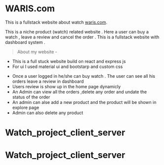 # WARIS.com

This is a fullstack website about watch [waris.com](https://assignment-12-f5229.web.app/).

This is a niche product (watch) related website . Here a user can buy a watch , leave a review and cancel the order . This is a fullstack website with dashboard system .

> About my website -

- This is a full stuck website build on react and express js
- For ui I used material ui and bootstarp and custom css

* Once a user logged in he/she can buy watch . The user can see all his orders leave a review in dashboard
* Users review is show up in the home page dynamicly
* An Admin can view all the orders ,delete any order and undate the status of the order
* An admin can alse add a new product and the product will be shown in explore page
* Admin can also delete any product
# Watch_project_client_server
# Watch_project_client_server
